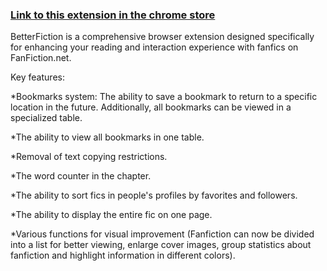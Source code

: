 ### [Link to this extension in the chrome store](https://chromewebstore.google.com/detail/betterfiction-fanfictionn/phhdklbifojeakgelbijajifknjbhndh)

BetterFiction is a comprehensive browser extension designed specifically for enhancing your reading and interaction experience with fanfics on FanFiction.net. 

Key features:

*Bookmarks system: The ability to save a bookmark to return to a specific location in the future. Additionally, all bookmarks can be viewed in a specialized table.

*The ability to view all bookmarks in one table.

*Removal of text copying restrictions.

*The word counter in the chapter.

*The ability to sort fics in people's profiles by favorites and followers.

*The ability to display the entire fic on one page.

*Various functions for visual improvement (Fanfiction can now be divided into a list for better viewing, enlarge cover images, group statistics about fanfiction and highlight information in different colors).
